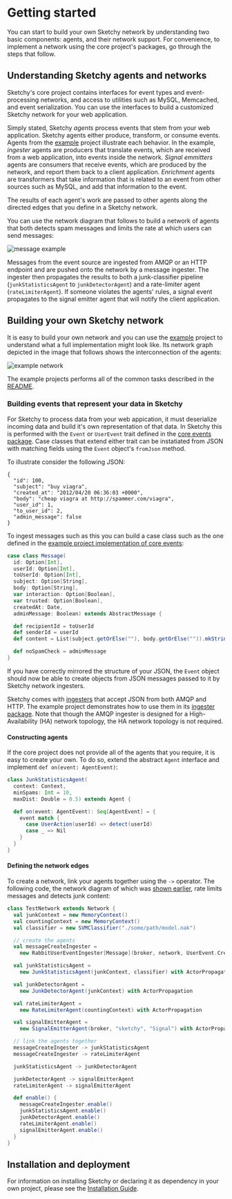 # Getting started

You can start to build your own Sketchy network by understanding two basic components: agents, and their network support. For convenience, to implement a network using the core project's packages, go through the steps that follow.

## Understanding Sketchy agents and networks

Sketchy's core project contains interfaces for event types and
event-processing networks, and access to utilities such as MySQL, Memcached,
and event serialization. You can use the interfaces to build a customized Sketchy
network for your web application.

Simply stated, Sketchy _agents_ process events that stem from your web
application. Sketchy agents either produce, transform, or consume events.
Agents from the [example](/example/) project illustrate each behavior.
In the example, _ingester_ agents are producers that translate events, which
are received from a web application, into events inside the network. _Signal
emmitters_ agents are consumers that receive events, which are produced by the
network, and report them back to a client application. _Enrichment_ agents are
transformers that take information that is related to an event from other
sources such as MySQL, and add that information to the event.

The results of each agent's work are passed to other agents along the directed
edges that you define in a Sketchy network.

You can use the network diagram that follows to build a network of agents that
both detects spam messages and limits the rate at which users can send
messages:

![message example](https://github.com/soundcloud/sketchy-core/blob/master/config/img/message.png?raw=true)

Messages from the event source are ingested from AMQP or an HTTP endpoint and
are pushed onto the network by a message ingester. The ingester then
propagates the results to both a junk-classifier pipeline
(`junkStatisticsAgent` to `junkDetectorAgent`) and a rate-limiter agent
(`rateLimiterAgent`). If someone violates the agents' rules, a signal event
propagates to the signal emitter agent that will notify the client
application.


## Building your own Sketchy network

It is easy to build your own network and you can use the [example](/example/)
project to understand what a full implementation might look like. Its network
graph depicted in the image that follows shows the interconnection of the
agents:

![example network](https://github.com/soundcloud/sketchy-core/blob/master/config/img/example.png?raw=true)

The example projects performs all of the common tasks described in the
[README](/README.md).

### Building events that represent your data in Sketchy

For Sketchy to process data from your web appication, it must deserialize
incoming data and build it's own representation of that data. In Sketchy this is
performed with the `Event` or `UserEvent` trait defined in the [core events
package](/core/src/main/scala/com.soundcloud.sketchy/events/Events.scala). Case
classes that extend either trait can be instatiated from JSON with matching
fields using the `Event` object's `fromJson` method.

To illustrate consider the following JSON:

```
{
  "id": 100,
  "subject": "buy viagra",
  "created_at": "2012/04/20 06:36:03 +0000",
  "body": "cheap viagra at http://spammer.com/viagra",
  "user_id": 1,
  "to_user_id": 2,
  "admin_message": false
}
```

To ingest messages such as this you can build a case class such as the one
defined in the [example project implementation of core
events](/example/src/main/scala/com.soundcloud.example/events/Events.scala):

```scala
case class Message(
  id: Option[Int],
  userId: Option[Int],
  toUserId: Option[Int],
  subject: Option[String],
  body: Option[String],
  var interaction: Option[Boolean],
  var trusted: Option[Boolean],
  createdAt: Date,
  adminMessage: Boolean) extends AbstractMessage {

  def recipientId = toUserId
  def senderId = userId
  def content = List(subject.getOrElse(""), body.getOrElse("")).mkString(" ")

  def noSpamCheck = adminMessage
}
```

If you have correctly mirrored the structure of your JSON, the `Event` object
should now be able to create objects from JSON messages passed to it by
Sketchy network ingesters.

Sketchy comes with
[ingesters](/core/src/main/scala/com.soundcloud.sketchy/ingester/Ingester.scala)
that accept JSON from both AMQP and HTTP. The example project demonstrates how
to use them in its [ingester package](/example/src/main/scala/com.soundcloud.example/ingester/Ingester.scala).
Note that though the AMQP ingester is designed for a High-Availability (HA)
network topology, the HA network topology is not required.


#### Constructing agents

If the core project does not provide all of the agents that you require, it is
easy to create your own. To do so, extend the abstract `Agent` interface and
implement `def on(event: AgentEvent)`:

```scala
class JunkStatisticsAgent(
  context: Context,
  minSpams: Int = 10,
  maxDist: Double = 0.5) extends Agent {

  def on(event: AgentEvent): Seq[AgentEvent] = {
    event match {
      case UserAction(userId) => detect(userId)
      case _ => Nil
    }
  }
}
```

#### Defining the network edges

To create a network, link your agents together using the `->` operator. The
following code, the network diagram of which was [shown
earlier](#understanding-sketchy-agents-and-networks), rate limits messages and
detects junk content:

```scala
class TestNetwork extends Network {
  val junkContext = new MemoryContext()
  val countingContext = new MemoryContext()
  val classifier = new SVMClassifier("./some/path/model.nak")

  // create the agents
  val messageCreateIngester =
    new RabbitUserEventIngester[Message](broker, network, UserEvent.Create, "Message")

  val junkStatisticsAgent =
    new JunkStatisticsAgent(junkContext, classifier) with ActorPropagation

  val junkDetectorAgent =
    new JunkDetectorAgent(junkContext) with ActorPropagation

  val rateLimiterAgent =
    new RateLimiterAgent(countingContext) with ActorPropagation

  val signalEmitterAgent =
    new SignalEmitterAgent(broker, "sketchy", "Signal") with ActorPropagation

  // link the agents together
  messageCreateIngester -> junkStatisticsAgent
  messageCreateIngester -> rateLimiterAgent

  junkStatisticsAgent -> junkDetectorAgent

  junkDetectorAgent -> signalEmitterAgent
  rateLimiterAgent -> signalEmitterAgent

  def enable() {
    messageCreateIngester.enable()
    junkStatisticsAgent.enable()
    junkDetectorAgent.enable()
    rateLimiterAgent.enable()
    signalEmitterAgent.enable()
  }
}
```

## Installation and deployment

For information on installing Sketchy or declaring it as dependency in your
own project, please see the [Installation Guide](doc/INSTALLATION.md).

